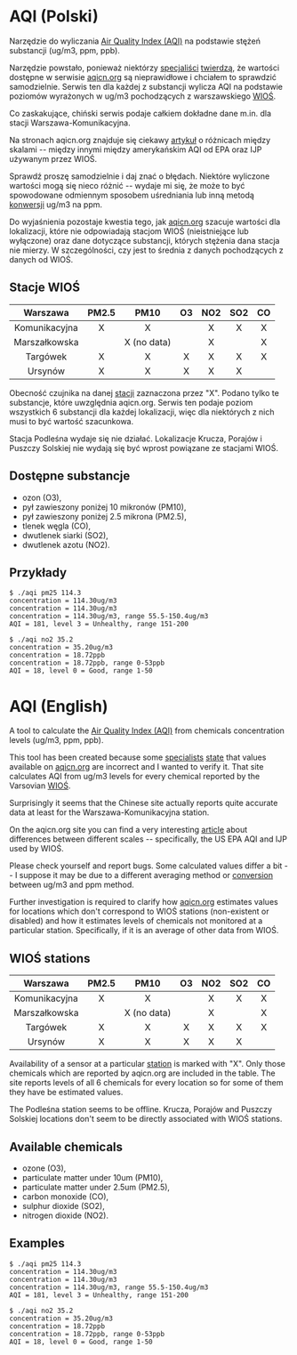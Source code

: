 # AQI (Polski)

Narzędzie do wyliczania [Air Quality Index (AQI)][1] na podstawie stężeń 
substancji (ug/m3, ppm, ppb).

Narzędzie powstało, ponieważ niektórzy [specjaliści][5] [twierdzą][2], 
że wartości dostępne w serwisie [aqicn.org][3] są nieprawidłowe 
i chciałem to sprawdzić samodzielnie. Serwis ten dla każdej z substancji 
wylicza AQI na podstawie poziomów wyrażonych w ug/m3 pochodzących 
z warszawskiego [WIOŚ][4].

Co zaskakujące, chiński serwis podaje całkiem dokładne dane m.in. dla 
stacji Warszawa-Komunikacyjna.

Na stronach aqicn.org znajduje się ciekawy [artykuł][7] o różnicach 
między skalami -- między innymi między amerykańskim AQI od EPA oraz IJP 
używanym przez WIOŚ.

Sprawdź proszę samodzielnie i daj znać o błędach. Niektóre wyliczone 
wartości mogą się nieco różnić -- wydaje mi się, że może to być 
spowodowane odmiennym sposobem uśredniania lub inną metodą 
[konwersji][8] ug/m3 na ppm.

Do wyjaśnienia pozostaje kwestia tego, jak [aqicn.org][3] szacuje 
wartości dla lokalizacji, które nie odpowiadają stacjom WIOŚ 
(nieistniejące lub wyłączone) oraz dane dotyczące substancji, których
stężenia dana stacja nie mierzy. W szczególności, czy jest to średnia 
z danych pochodzących z danych od WIOŚ.

## Stacje WIOŚ

|    Warszawa   | PM2.5 |     PM10    | O3 | NO2 | SO2 | CO |
|:-------------:|:-----:|:-----------:|:--:|:---:|:---:|:--:|
| Komunikacyjna |   X   |      X      |    |  X  |  X  |  X |
| Marszałkowska |       | X (no data) |    |  X  |     |  X |
| Targówek      |   X   |      X      |  X |  X  |  X  |  X |
| Ursynów       |   X   |      X      |  X |  X  |  X  |    |

Obecność czujnika na danej [stacji][6] zaznaczona przez "X". Podano 
tylko te substancje, które uwzględnia aqicn.org. Serwis ten podaje 
poziom wszystkich 6 substancji dla każdej lokalizacji, więc dla 
niektórych z nich musi to być wartość szacunkowa.

Stacja Podleśna wydaje się nie działać. Lokalizacje Krucza, Porajów 
i Puszczy Solskiej nie wydają się być wprost powiązane ze stacjami WIOŚ.

## Dostępne substancje

* ozon (O3),
* pył zawieszony poniżej 10 mikronów (PM10),
* pył zawieszony poniżej 2.5 mikrona (PM2.5),
* tlenek węgla (CO),
* dwutlenek siarki (SO2),
* dwutlenek azotu (NO2).

## Przykłady

```
$ ./aqi pm25 114.3
concentration = 114.30ug/m3
concentration = 114.30ug/m3
concentration = 114.30ug/m3, range 55.5-150.4ug/m3
AQI = 181, level 3 = Unhealthy, range 151-200

$ ./aqi no2 35.2
concentration = 35.20ug/m3
concentration = 18.72ppb
concentration = 18.72ppb, range 0-53ppb
AQI = 18, level 0 = Good, range 1-50

```

# AQI (English)

A tool to calculate the [Air Quality Index (AQI)][1] from chemicals 
concentration levels (ug/m3, ppm, ppb).

This tool has been created because some [specialists][5] [state][2] that 
values available on [aqicn.org][3] are incorrect and I wanted to verify 
it. That site calculates AQI from ug/m3 levels for every chemical 
reported by the Varsovian [WIOŚ][4].

Surprisingly it seems that the Chinese site actually reports quite 
accurate data at least for the Warszawa-Komunikacyjna station.

On the aqicn.org site you can find a very interesting [article][7] about 
differences between different scales -- specifically, the US EPA AQI and 
IJP used by WIOŚ.

Please check yourself and report bugs. Some calculated values differ 
a bit -- I suppose it may be due to a different averaging method or 
[conversion][8] between ug/m3 and ppm method.

Further investigation is required to clarify how [aqicn.org][3] 
estimates values for locations which don't correspond to WIOŚ stations 
(non-existent or disabled) and how it estimates levels of chemicals not 
monitored at a particular station. Specifically, if it is an average of 
other data from WIOŚ.

## WIOŚ stations

|    Warszawa   | PM2.5 |     PM10    | O3 | NO2 | SO2 | CO |
|:-------------:|:-----:|:-----------:|:--:|:---:|:---:|:--:|
| Komunikacyjna |   X   |      X      |    |  X  |  X  |  X |
| Marszałkowska |       | X (no data) |    |  X  |     |  X |
| Targówek      |   X   |      X      |  X |  X  |  X  |  X |
| Ursynów       |   X   |      X      |  X |  X  |  X  |    |

Availability of a sensor at a particular [station][6] is marked with 
"X". Only those chemicals which are reported by aqicn.org are included 
in the table. The site reports levels of all 6 chemicals for every 
location so for some of them they have be estimated values.

The Podleśna station seems to be offline. Krucza, Porajów and Puszczy 
Solskiej locations don't seem to be directly associated with WIOŚ 
stations.

## Available chemicals

* ozone (O3),
* particulate matter under 10um (PM10),
* particulate matter under 2.5um (PM2.5),
* carbon monoxide (CO),
* sulphur dioxide (SO2),
* nitrogen dioxide (NO2).

## Examples

```
$ ./aqi pm25 114.3
concentration = 114.30ug/m3
concentration = 114.30ug/m3
concentration = 114.30ug/m3, range 55.5-150.4ug/m3
AQI = 181, level 3 = Unhealthy, range 151-200

$ ./aqi no2 35.2
concentration = 35.20ug/m3
concentration = 18.72ppb
concentration = 18.72ppb, range 0-53ppb
AQI = 18, level 0 = Good, range 1-50

```

[1]: https://en.wikipedia.org/wiki/Air_quality_index#United_States
[2]: http://warszawa.wyborcza.pl/warszawa/1,34862,19138088,warszawa-nie-paryz-ani-nie-pekin-truja-nas-podwarszawskie.html
[3]: http://aqicn.org/city/poland/mazowieckie/warszawa/komunikacyjna/
[4]: http://sojp.wios.warszawa.pl/index.php?page=raport-godzinowy
[5]: http://wios.warszawa.pl/pl/aktualnosci-i-komunika/komunikaty/1057,KOMUNIKAT-MAZOWIECKIEGO-WOJEWODZKIEGO-INSPEKTORA-OCHRONY-SRODOWISKA-z-dnia-31032.html
[6]: http://sojp.wios.warszawa.pl/?page=opisy-stacji&t=1&site_id=11
[7]: http://aqicn.org/faq/2015-09-03/air-quality-scale-in-poland/
[8]: http://aqicn.org/faq/2015-09-06/ozone-aqi-using-concentrations-in-milligrams-or-ppb/
